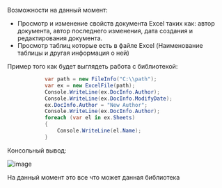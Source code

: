 Возможности на данный момент: 
- Просмотр и изменение свойств документа Excel таких как: автор документа, автор последнего изменения, дата создания и редактирования документа.
- Просмотр таблиц которые есть в файле Excel (Наименование таблицы и другая информация о ней)

Пример того как будет выглядеть работа с библиотекой:
```cs
            var path = new FileInfo("C:\\path");
            var ex = new ExcelFile(path);
            Console.WriteLine(ex.DocInfo.Author);
            Console.WriteLine(ex.DocInfo.ModifyDate);
            ex.DocInfo.Author = "New Author";
            Console.WriteLine(ex.DocInfo.Author);
            foreach (var el in ex.Sheets)
            {
                Console.WriteLine(el.Name);
            }
```
Консольный вывод:

![image](https://github.com/user-attachments/assets/a1c6aa62-7a39-4dd9-8b88-d59faf529dfc)

На данный момент это все что может данная библиотека
